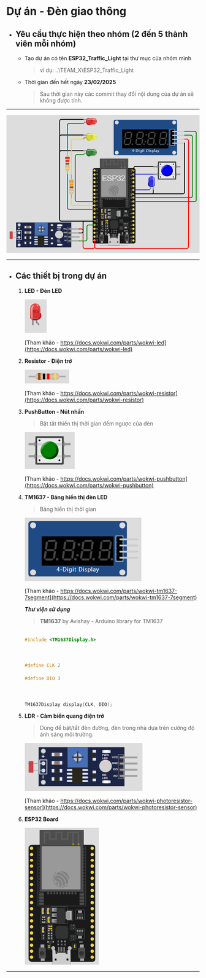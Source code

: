 
  
# Dự án - Đèn giao thông
- ## Yêu cầu thực hiện theo nhóm (2 đến 5 thành viên mỗi nhóm)
	- Tạo dự án có tên **ESP32_Traffic_Light** tại thư mục của nhóm mình
		> ví dụ: ..\TEAM_X\ESP32_Traffic_Light
	- Thời gian đến hết ngày **23/02/2025**
		> Sau thời gian này các commit thay đổi nội dung của dự án sẽ không được tính.
---
![](https://raw.githubusercontent.com/vvdung/storage/refs/heads/main/IOT/esp32_trafic.png)

---

- ## Các thiết bị trong dự án
 
	1.  **LED - Đèn LED**

		![](https://raw.githubusercontent.com/vvdung/storage/refs/heads/main/IOT/LED.png)

		[Tham khảo - https://docs.wokwi.com/parts/wokwi-led](https://docs.wokwi.com/parts/wokwi-led)
		

	2.  **Resistor - Điện trở**

		![](https://raw.githubusercontent.com/vvdung/storage/refs/heads/main/IOT/Resistor.png)

		[Tham khảo - https://docs.wokwi.com/parts/wokwi-resistor](https://docs.wokwi.com/parts/wokwi-resistor)

	3.  **PushButton - Nút nhấn**

		> Bật tắt thiển thị thời gian đếm ngược của đèn

		![](https://raw.githubusercontent.com/vvdung/storage/refs/heads/main/IOT/PushButton.png)

		[Tham khảo - https://docs.wokwi.com/parts/wokwi-pushbutton](https://docs.wokwi.com/parts/wokwi-pushbutton)

	4.  **TM1637 - Bảng hiển thị đèn LED**

		> Bảng hiển thị thời gian

		![](https://raw.githubusercontent.com/vvdung/storage/refs/heads/main/IOT/TM1637.png)

		[Tham khảo - https://docs.wokwi.com/parts/wokwi-tm1637-7segment](https://docs.wokwi.com/parts/wokwi-tm1637-7segment)

		***Thư viện sử dụng***

		> **TM1637** by Avishay - Arduino library for TM1637

		```cpp

		#include <TM1637Display.h>

		  

		#define CLK 2

		#define DIO 3

		  

		TM1637Display display(CLK, DIO);

		```

	5.  **LDR - Cảm biến quang điện trở**

		> Dùng để bật/tắt đèn đường, đèn trong nhà dựa trên cường độ ánh sáng môi trường.

		![](https://raw.githubusercontent.com/vvdung/storage/refs/heads/main/IOT/LDR.png)

		[Tham khảo - https://docs.wokwi.com/parts/wokwi-photoresistor-sensor](https://docs.wokwi.com/parts/wokwi-photoresistor-sensor)

	6.  **ESP32 Board**

		![](https://raw.githubusercontent.com/vvdung/storage/refs/heads/main/IOT/esp32_board.png)
---
